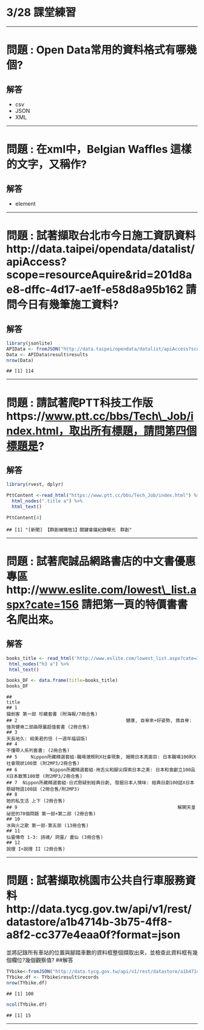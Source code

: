 3/28 課堂練習
================

------------------------------------------------------------------------

**問題** : Open Data常用的資料格式有哪幾個?
===========================================

解答
----

-   csv
-   JSON
-   XML

------------------------------------------------------------------------

**問題** : 在xml中，<name>Belgian Waffles</name> 這樣的文字，又稱作?
====================================================================

解答
----

-   element

------------------------------------------------------------------------

**問題** : 試著擷取台北市今日施工資訊資料http://data.taipei/opendata/datalist/apiAccess?scope=resourceAquire&rid=201d8ae8-dffc-4d17-ae1f-e58d8a95b162 請問今日有幾筆施工資料?
=============================================================================================================================================================================

解答
----

``` r
library(jsonlite)
APIData <- fromJSON("http://data.taipei/opendata/datalist/apiAccess?scope=resourceAquire&rid=201d8ae8-dffc-4d17-ae1f-e58d8a95b162")
Data <- APIData$result$results
nrow(Data)
```

    ## [1] 114

------------------------------------------------------------------------

**問題** : 請試著爬PTT科技工作版https://www.ptt.cc/bbs/Tech\_Job/index.html，取出所有標題，請問第四個標題是?
============================================================================================================

解答
----

``` r
library(rvest, dplyr)

PttContent <-read_html("https://www.ptt.cc/bbs/Tech_Job/index.html") %>% 
  html_nodes(".title a") %>%
  html_text()

PttContent[4]
```

    ## [1] "[新聞] 【群創被犧牲1】關鍵會議紀錄曝光　群創"

------------------------------------------------------------------------

**問題** : 試著爬誠品網路書店的中文書優惠專區http://www.eslite.com/lowest\_list.aspx?cate=156 請把第一頁的特價書書名爬出來。
============================================================================================================================

解答
----

``` r
books_title <- read_html('http://www.eslite.com/lowest_list.aspx?cate=156') %>%
 html_nodes("h3 a") %>%
 html_text()

books_DF <- data.frame(title=books_title)
books_DF
```

    ##                                                                                                      title
    ## 1                                                                  貓劍客 第一部 珍藏套書 (附海報/7冊合售)
    ## 2                                        健康, 自脊來+好姿勢, 救自脊: 強背健脊二部曲限量超值套書 (2冊合售)
    ## 3                                                                      天長地久: 給美君的信 (一週年福袋版)
    ## 4                                                                              不懂帶人系列套書: (2冊合售)
    ## 5     Nippon所藏精選套組-職場潛規則X社會現象, 揭開日本真面目: 日本職場100則X社會現狀100景 (附2MP3/2冊合售)
    ## 6            Nippon所藏精選套組-用舌尖和腳尖探索日本之美: 日本和食獻立100品X日本散策100景 (附2MP3/2冊合售)
    ## 7  Nippon所藏精選套組-日式懸疑到經典日劇, 發掘日本人情味: 經典日劇100話X日本懸疑物語100談 (2冊合售/附2MP3)
    ## 8                                                                                她的私生活 上下 (2冊合售)
    ## 9                                                           解開天皇祕密的70個問題 第一部+第二部 (2冊合售)
    ## 10                                                                     冰與火之歌 第一部-第五部 (13冊合售)
    ## 11                                                                仙靈傳奇 1-3: 詩魂/ 詞靈/ 畫仙 (3冊合售)
    ## 12                                                                                說理 I+說理 II (2冊合售)

------------------------------------------------------------------------

**問題** : 試著擷取桃園市公共自行車服務資料http://data.tycg.gov.tw/api/v1/rest/datastore/a1b4714b-3b75-4ff8-a8f2-cc377e4eaa0f?format=json
=========================================================================================================================================

並將記錄所有車站的位置與腳踏車數的資料框整個擷取出來，並檢查此資料框有幾個欄位?幾個觀察值? \#\#解答

``` r
TYbike<-fromJSON("http://data.tycg.gov.tw/api/v1/rest/datastore/a1b4714b-3b75-4ff8-a8f2-cc377e4eaa0f?format=json")
TYbike.df <- TYbike$result$records
nrow(TYbike.df)
```

    ## [1] 100

``` r
ncol(TYbike.df)
```

    ## [1] 15

------------------------------------------------------------------------
